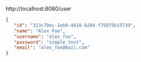 http://localhost:8080/user 
```json
{
   "id": "313c78ec-1eb8-4410-b284-f75079b15739",
   "name": "Alex Foo",
   "username": "alex_foo",
   "password": "simple_text",
   "email": "alex_foo@mail.com"
}
```